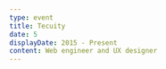 ```yaml
---
type: event
title: Tecuity
date: 5
displayDate: 2015 - Present
content: Web engineer and UX designer
---
```


